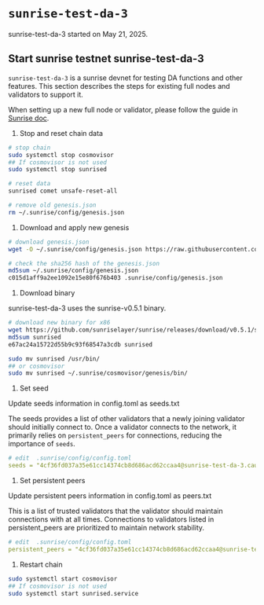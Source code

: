 # `sunrise-test-da-3`

sunrise-test-da-3 started on May 21, 2025.

## Start sunrise testnet sunrise-test-da-3

`sunrise-test-da-3` is a sunrise devnet for testing DA functions and other features. This section describes the steps for existing full nodes and validators to support it.

When setting up a new full node or validator, please follow the guide in [Sunrise doc](https://docs.sunriselayer.io/run-a-sunrise-node/types/consensus).

1. Stop and reset chain data

```bash
# stop chain
sudo systemctl stop cosmovisor
## If cosmovisor is not used
sudo systemctl stop sunrised

# reset data
sunrised comet unsafe-reset-all

# remove old genesis.json
rm ~/.sunrise/config/genesis.json
```

1. Download and apply new genesis

```bash
# download genesis.json 
wget -O ~/.sunrise/config/genesis.json https://raw.githubusercontent.com/sunriselayer/network/main/sunrise-test-da-3/genesis.json

# check the sha256 hash of the genesis.json
md5sum ~/.sunrise/config/genesis.json
c015d1aff9a2ee1092e15e80f676b403 .sunrise/config/genesis.json
```

1. Download binary

sunrise-test-da-3 uses the sunrise-v0.5.1 binary.

```bash
# download new binary for x86
wget https://github.com/sunriselayer/sunrise/releases/download/v0.5.1/sunrised
md5sum sunrised
e67ac24a15722d55b9c93f68547a3cdb sunrised

sudo mv sunrised /usr/bin/
## or cosmovisor
sudo mv sunrised ~/.sunrise/cosmovisor/genesis/bin/
```

1. Set seed

Update seeds information in config.toml as seeds.txt

The seeds provides a list of other validators that a newly joining validator should initially connect to.
Once a validator connects to the network, it primarily relies on `persistent_peers` for connections, reducing the importance of `seeds`.

```yml
# edit  .sunrise/config/config.toml
seeds = "4cf36fd037a35e61cc14374cb8d686acd62ccaa4@sunrise-test-da-3.cauchye.net:26656"
```

1. Set persistent peers

Update persistent peers information in config.toml as peers.txt

This is a list of trusted validators that the validator should maintain connections with at all times.
Connections to validators listed in persistent_peers are prioritized to maintain network stability.

```yml
# edit  .sunrise/config/config.toml
persistent_peers = "4cf36fd037a35e61cc14374cb8d686acd62ccaa4@sunrise-test-da-3.cauchye.net:26656"
```

1. Restart chain

```bash
sudo systemctl start cosmovisor
## If cosmovisor is not used
sudo systemctl start sunrised.service
```
